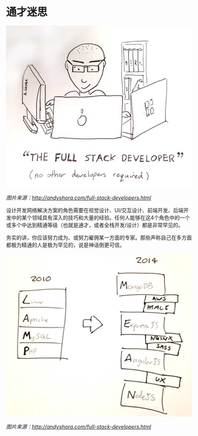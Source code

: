 # 通才迷思

![](../images/full-stack.jpg "http://andyshora.com/full-stack-developers.html")

<cite>图片来源：<a href="http://andyshora.com/full-stack-developers.html">http://andyshora.com/full-stack-developers.html</a></cite>

设计开发网络解决方案的角色需要在视觉设计、UI/交互设计、前端开发、后端开发中的某个领域具有深入的技巧和大量的经验。任何人能够在这4个角色中的一个或多个中达到精通等级（也就是通才，或者全栈开发/设计）都是非常罕见的。

务实的讲，你应该努力成为、或努力雇佣某一方面的专家。那些声称自己在多方面都极为精通的人是极为罕见的，说是神话倒更可信。

![](../images/stacks-change.jpg "http://andyshora.com/full-stack-developers.html")

<cite>图片来源：<a href="http://andyshora.com/full-stack-developers.html">http://andyshora.com/full-stack-developers.html</a></cite>
















 






